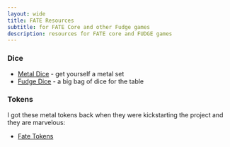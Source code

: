 ```yaml
---
layout: wide
title: FATE Resources
subtitle: for FATE Core and other Fudge games
description: resources for FATE core and FUDGE games
---
```


### Dice

- [Metal Dice](https://www.norsefoundry.com/collections/metal-fate-dice) - get yourself a metal set
- [Fudge Dice](https://amzn.to/2Ya4O8U) - a big bag of dice for the table

### Tokens

I got these metal tokens back when they were kickstarting the project and they are marvelous:

- [Fate Tokens](https://campaigncoins.com/fate-token-set-36/)

